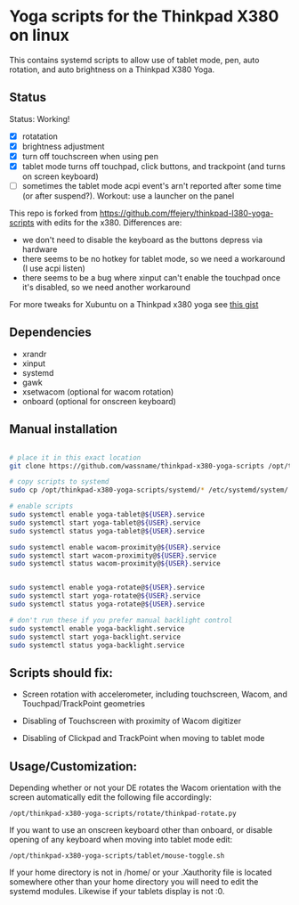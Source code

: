 # Yoga scripts for the Thinkpad X380 on linux

This contains systemd scripts to allow use of tablet mode, pen, auto rotation, and auto brightness on a Thinkpad X380 Yoga.

## Status

Status: Working!

- [x] rotatation
- [x] brightness adjustment
- [x] turn off touchscreen when using pen
- [x] tablet mode turns off touchpad, click buttons, and trackpoint (and turns on screen keyboard)
- [ ] sometimes the tablet mode acpi event's arn't reported after some time (or after suspend?). Workout: use a launcher on the panel

This repo is forked from https://github.com/ffejery/thinkpad-l380-yoga-scripts with edits for the x380. Differences are:

- we don't need to disable the keyboard as the buttons depress via hardware
- there seems to be no hotkey for tablet mode, so we need a workaround (I use acpi listen)
- there seems to be a bug where xinput can't enable the touchpad once it's disabled, so we need another workaround

For more tweaks for Xubuntu on a Thinkpad x380 yoga see [this gist](https://gist.github.com/wassname/4aec086afe518dfbceaf00577442c432)

## Dependencies

- xrandr
- xinput
- systemd
- gawk
- xsetwacom (optional for wacom rotation)
- onboard (optional for onscreen keyboard)

## Manual installation

```sh

# place it in this exact location
git clone https://github.com/wassname/thinkpad-x380-yoga-scripts /opt/thinkpad-x380-yoga-scripts

# copy scripts to systemd
sudo cp /opt/thinkpad-x380-yoga-scripts/systemd/* /etc/systemd/system/

# enable scripts
sudo systemctl enable yoga-tablet@${USER}.service
sudo systemctl start yoga-tablet@${USER}.service
sudo systemctl status yoga-tablet@${USER}.service

sudo systemctl enable wacom-proximity@${USER}.service
sudo systemctl start wacom-proximity@${USER}.service
sudo systemctl status wacom-proximity@${USER}.service


sudo systemctl enable yoga-rotate@${USER}.service
sudo systemctl start yoga-rotate@${USER}.service
sudo systemctl status yoga-rotate@${USER}.service

# don't run these if you prefer manual backlight control
sudo systemctl enable yoga-backlight.service
sudo systemctl start yoga-backlight.service
sudo systemctl status yoga-backlight.service

```

## Scripts should fix:

- Screen rotation with accelerometer, including touchscreen, Wacom,
  and Touchpad/TrackPoint geometries

- Disabling of Touchscreen with proximity of Wacom digitizer

- Disabling of Clickpad and TrackPoint when moving to tablet mode

## Usage/Customization:


Depending whether or not your DE rotates the Wacom orientation with
the screen automatically edit the following file accordingly:

    /opt/thinkpad-x380-yoga-scripts/rotate/thinkpad-rotate.py

If you want to use an onscreen keyboard other than onboard, or disable
opening of any keyboard when moving into tablet mode edit:

    /opt/thinkpad-x380-yoga-scripts/tablet/mouse-toggle.sh

If your home directory is not in /home/<username> or your .Xauthority
file is located somewhere other than your home directory you will need
to edit the systemd modules. Likewise if your tablets display is not
:0.

